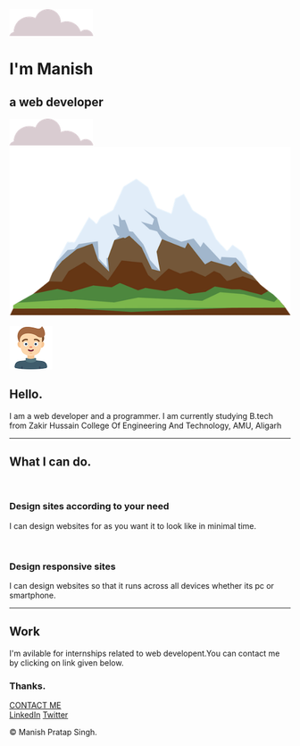 <!DOCTYPE html>
<html lang="en">

<head>
    <meta charset="UTF-8">
    <meta http-equiv="X-UA-Compatible" content="IE=edge">
    <meta name="viewport" content="width=device-width, initial-scale=1.0">
    <link rel="stylesheet" href="style.css">
    <link rel="icon" href="myicon.ico">
    <link rel="preconnect" href="https://fonts.googleapis.com">
<link rel="preconnect" href="https://fonts.gstatic.com" crossorigin>
<link href="https://fonts.googleapis.com/css2?family=Merriweather&family=Montserrat&family=Sacramento&display=swap" rel="stylesheet"> 
    <title>Manish - a web developer</title>
</head>

<body>
    <div class="top-container">
        <img class="top-cloud" src="cloud.png" alt="cloud image">
        <h1> I'm Manish </h1>
        <h2>a web developer</h2>
        <img class="bottom-cloud" src="cloud.png" alt="cloud image">
        <img class="mt" src="mountain.png" alt="mountain image">
    </div>
    <br>
    <div class="middle-container">
        <div class="profile">
          <img class="pr-image" src="model.png" alt="profile-image">
          <h2>Hello.</h2>
          <p class="intro">I am a web developer and a programmer. I am currently studying B.tech from Zakir Hussain College Of Engineering And Technology, AMU, Aligarh</p>
        </div>
        <hr>
        <div class="skills">
          <h2>What I can do.</h2>
          <div class="skill-row">
            <img class="site-image" src="https://media3.giphy.com/media/ZgTR3UQ9XAWDvqy9jv/200w.webp?cid=ecf05e47yrx5f5pldl0wq02ludxjqbft8rsbg83h53tfxccn&rid=200w.webp&ct=g" alt="">
            <h3>Design sites according to your need</h3>
            <p>I can design websites for as you want it to look like in minimal time.</p>
          </div>
          <div class="skill-row">
            <img class="site-image2" src="https://media3.giphy.com/media/xT0Gqn9yuw8hnPGn5K/200w.webp?cid=ecf05e47s8la4xgqa5ulq4czuof00qs2madl950tk6jmshv5&rid=200w.webp&ct=g" alt="">
            <h3>Design responsive sites </h3>
            <p>I can design websites so that it runs across all devices whether its pc or smartphone. </p>
          </div>
        </div>
        <hr>
        <div class="contact-me">
          <h2>Work</h2>
          <p class="work">I'm avilable for internships related to web developent.You can contact me by clicking on link given below.</p>
          <h3>Thanks.</h3>
          <a class="btn" href="mailto:manishpratap0609@gmail.com">CONTACT ME</a>
        </div>
      </div>
      <div class="bottom-container">
        <a class="footer-link" href="https://www.linkedin.com/">LinkedIn</a>
        <a class="footer-link" href="https://twitter.com/">Twitter</a>
        <!-- <a class="footer-link" href="https://.co/">Website</a> -->
        <p class="copyright">© Manish Pratap Singh.</p>
      </div>      
</body>

</html>
